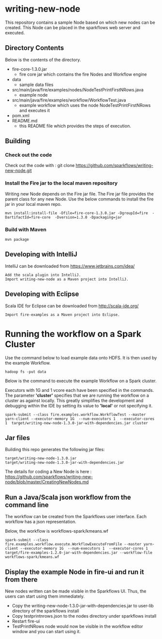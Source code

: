 # writing-new-node

This repository contains a sample Node based on which new nodes can be created. This Node can be placed in the sparkflows web server and executed.

## Directory Contents

Below is the contents of the directory.

* fire-core-1.3.0.jar
    * fire core jar which contains the fire Nodes and Workflow engine
* data
    * sample data files
* src/main/java/fire/examples/nodes/NodeTestPrintFirstNRows.java
    * example node
* src/main/java/fire/examples/workflow/WorkflowTest.java
    * example workflow which uses the node NodeTestPrintFirstNRows and executes it
* pom.xml
* README.md
    * this README file which provides the steps of execution.

## Building

### Check out the code

Check out the code with : git clone https://github.com/sparkflows/writing-new-node.git

### Install the Fire jar to the local maven repository

Writing new Node depends on the Fire jar file. The Fire jar file provides the parent class for any new Node. Use the below commands to install the fire jar in your local maven repo.

    mvn install:install-file -Dfile=fire-core-1.3.0.jar -DgroupId=fire  -DartifactId=fire-core  -Dversion=1.3.0 -Dpackaging=jar
    
### Build with Maven

    mvn package
    
## Developing with IntelliJ

IntelliJ can be downloaded from https://www.jetbrains.com/idea/

    Add the scala plugin into IntelliJ.
    Import writing-new-node as a Maven project into IntelliJ.

## Developing with Eclipse

Scala IDE for Eclipse can be downloaded from http://scala-ide.org/

    Import fire-examples as a Maven project into Eclipse.

# Running the workflow on a Spark Cluster

Use the command below to load example data onto HDFS. It is then used by the example Workflow.

	hadoop fs -put data

Below is the command to execute the example Workflow on a Spark cluster. 

Executors with 1G and 1 vcore each have been specified in the commands. The parameter **'cluster'** specifies that we are running the workflow on a cluster as against locally. This greatly simplifies the development and debugging within the IDE by setting its value to **'local'** or not specifying it.

	spark-submit --class fire.examples.workflow.WorkflowTest --master yarn-client --executor-memory 1G  --num-executors 1  --executor-cores 1  target/writing-new-node-1.3.0-jar-with-dependencies.jar cluster


## Jar files

Building this repo generates the following jar files:

	target/writing-new-node-1.3.0.jar
	target/writing-new-node-1.3.0-jar-with-dependencies.jar

The details for coding a New Node is here : https://github.com/sparkflows/writing-new-node/blob/master/CreatingNewNodes.md

## Run a Java/Scala json workflow from the command line

The workflow can be created from the Sparkflows user interface. Each workflow has a json representation.

Below, the workflow is workflows-spark/kmeans.wf

	spark-submit --class fire.examples.workflow.execute.WorkflowExecuteFromFile --master yarn-client --executor-memory 1G  --num-executors 1  --executor-cores 1  target/fire-examples-1.2.0-jar-with-dependencies.jar --workflow-file workflows-spark/kmeans.wf

	
## Display the example Node in fire-ui and run it from there

New nodes written can be made visible in the Sparkflows UI. Thus, the users can start using them immediately.

* Copy the writing-new-node-1.3.0-jar-with-dependencies.jar to user-lib directory of the sparkflows install
* Copy testprintnrows.json to the nodes directory under sparkflows install
* Restart fire-ui
* TestPrintNRows node would now be visible in the workflow editor window and you can start using it.




	


